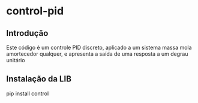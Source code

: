# control-pid

## Introdução
Este código é um controle PID discreto, aplicado a um sistema massa mola amortecedor qualquer, e apresenta a saída de uma resposta a um degrau unitário

## Instalação da LIB
pip install control
